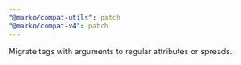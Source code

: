 ```yaml
---
"@marko/compat-utils": patch
"@marko/compat-v4": patch
---
```


Migrate tags with arguments to regular attributes or spreads.
